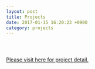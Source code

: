 ```yaml
---
layout: post
title: Projects
date: 2017-01-15 16:20:23 +0900
category: projects
---
```



<html lang="en">
<head>

</head>


<body>

<header>

</header>

<a href="https://shihabyasin.github.io/category/#Projects"> Please visit here for project detail. </a>

</body>
</html>
